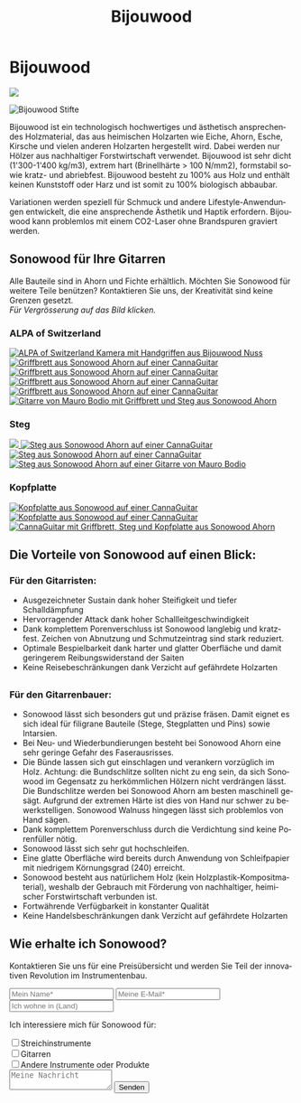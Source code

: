 ﻿---
lang: de
title: 'Bijouwood'
order: 4
---

<div class="full-width-kenburns">
<div class="wrap-bg-image">

# Bijouwood

![](/assets/images/arrow-d-white.svg)

</div>
<img srcset="/assets/images/bijouwood/Bijouwood_Titelbild2.jpg"
     src="/assets/images/bijouwood/Bijouwood_Titelbild2.jpg" alt="Bijouwood Stifte">
</div>

<div class="full-width-grey">
<div class="wrap -cols2">

Bijouwood ist ein technologisch hochwertiges und ästhetisch ansprechendes Holzmaterial, das aus heimischen Holzarten wie Eiche, Ahorn, Esche, Kirsche und vielen anderen Holzarten hergestellt wird. Dabei werden nur Hölzer aus nachhaltiger Forstwirtschaft verwendet. Bijouwood ist sehr dicht (1'300-1'400 kg/m3), extrem hart (Brinellhärte > 100 N/mm2), formstabil sowie kratz- und abriebfest. Bijouwood besteht zu 100% aus Holz und enthält keinen Kunststoff oder Harz und ist somit zu 100% biologisch abbaubar.

Variationen werden speziell für Schmuck und andere Lifestyle-Anwendungen entwickelt, die eine ansprechende Ästhetik und Haptik erfordern. Bijouwood kann problemlos mit einem CO2-Laser ohne Brandspuren graviert werden.

</div>
</div>

<div class="full-width">
<div class="wrap">

## Sonowood für Ihre Gitarren

Alle Bauteile sind in Ahorn und Fichte erhältlich. Möchten Sie Sonowood für weitere Teile benützen? Kontaktieren Sie uns, der Kreativität sind keine Grenzen gesetzt. <br/>
*Für Vergrösserung auf das Bild klicken.*

### ALPA of Switzerland

<div class="picturegallery">
      <a href="/assets/images/bijouwood/ALPA1.jpg">
          <img src="/assets/images/bijouwood/ALPA1.jpg" alt="ALPA of Switzerland Kamera mit Handgriffen aus Bijouwood Nuss">
      </a>
      <a href="/assets/images/guitars/sonowood_eguitar_fretboard1.jpg">
          <img src="/assets/images/guitars/sonowood_eguitar_fretboard1_thumb.jpg" alt="Griffbrett aus Sonowood Ahorn auf einer CannaGuitar">
      </a>
      <a href="/assets/images/guitars/sonowood_eguitar_fretboard2.jpg">
          <img src="/assets/images/guitars/sonowood_eguitar_fretboard2_thumb.jpg" alt="Griffbrett aus Sonowood Ahorn auf einer CannaGuitar">
      </a>
      <a href="/assets/images/guitars/sonowood_guitar_fretboard5.jpg">
          <img src="/assets/images/guitars/sonowood_guitar_fretboard5.jpg" alt="Griffbrett aus Sonowood Ahorn auf einer CannaGuitar">
      </a>
      <a href="/assets/images/guitars/sonowood_guitar_fretboard6.jpg">
          <img src="/assets/images/guitars/sonowood_guitar_fretboard6.jpg" alt="Griffbrett aus Sonowood Ahorn auf einer CannaGuitar">
      </a>
      <a href="/assets/images/guitars/sonowood_guitar_fretboard3.jpg">
          <img src="/assets/images/guitars/sonowood_guitar_fretboard3.jpg" alt="Gitarre von Mauro Bodio mit Griffbrett und Steg aus Sonowood Ahorn">
      </a>
</div>

### Steg

<div class="picturegallery">
      <a href="/assets/images/guitars/sonowood_guitar_bridge1.jpg">
          <img src="/assets/images/guitars/sonowood_guitar_bridge1_thumb.jpg"Steg aus Sonowood Ahorn auf einer CannaGuitar">
      </a>
      <a href="/assets/images/guitars/sonowood_guitar_bridge3.jpg">
          <img src="/assets/images/guitars/sonowood_guitar_bridge3_thumb.jpg" alt="Steg aus Sonowood Ahorn auf einer CannaGuitar">
      </a>
      <a href="/assets/images/guitars/sonowood_guitar_bridge4.jpg">
          <img src="/assets/images/guitars/sonowood_guitar_bridge4_thumb.jpg" alt="Steg aus Sonowood Ahorn auf einer CannaGuitar">
      </a>
      <a href="/assets/images/guitars/sonowood_guitar_bridge5.jpg">
          <img src="/assets/images/guitars/sonowood_guitar_bridge5_thumb.jpg" alt="Steg aus Sonowood Ahorn auf einer Gitarre von Mauro Bodio">
      </a>
</div>

### Kopfplatte

<div class="picturegallery">
      <a href="/assets/images/guitars/sonowood_guitar_headstock2.jpg">
          <img src="/assets/images/guitars/sonowood_guitar_headstock2_thumb.jpg" alt="Kopfplatte aus Sonowood auf einer CannaGuitar">
      </a>
      <a href="/assets/images/guitars/sonowood_guitar_headstock1.jpg">
          <img src="/assets/images/guitars/sonowood_guitar_headstock1_thumb.jpg" alt="Kopfplatte aus Sonowood auf einer CannaGuitar">
      </a>
      <a href="/assets/images/guitars/sonowood_eguitar_full1.jpg">
          <img src="/assets/images/guitars/sonowood_eguitar_full1_thumb.jpg" alt="CannaGuitar mit Griffbrett, Steg und Kopfplatte aus Sonowood Ahorn">
      </a>
</div>

</div>
</div>

<div class="full-width-red">
<div class="wrap -center">

## Die Vorteile von Sonowood auf einen Blick:

### Für den Gitarristen:

  - Ausgezeichneter Sustain dank hoher Steifigkeit und tiefer Schalldämpfung
  - Hervorragender Attack dank hoher Schallleitgeschwindigkeit
  - Dank komplettem Porenverschluss ist Sonowood langlebig und kratzfest. Zeichen von Abnutzung und Schmutzeintrag sind stark reduziert.
  - Optimale Bespielbarkeit dank harter und glatter Oberfläche und damit geringerem Reibungswiderstand der Saiten
  - Keine Reisebeschränkungen dank Verzicht auf gefährdete Holzarten


##

### Für den Gitarrenbauer:

  - Sonowood lässt sich besonders gut und präzise fräsen. Damit eignet es sich ideal für filigrane Bauteile (Stege, Stegplatten und Pins) sowie Intarsien.
  - Bei Neu- und Wiederbundierungen besteht bei Sonowood Ahorn eine sehr geringe Gefahr des Faserausrisses.
  - Die Bünde lassen sich gut einschlagen und verankern vorzüglich im Holz. Achtung: die Bundschlitze sollten nicht zu eng sein, da sich Sonowood im Gegensatz zu herkömmlichen Hölzern nicht verdrängen lässt. Die Bundschlitze werden bei Sonowood Ahorn am besten maschinell gesägt. Aufgrund der extremen  Härte ist dies von Hand nur schwer zu bewerkstelligen. Sonowood Walnuss hingegen lässt sich problemlos von Hand sägen.
  - Dank komplettem Porenverschluss durch die Verdichtung sind keine Porenfüller nötig.
  - Sonowood lässt sich sehr gut hochschleifen.
  - Eine glatte Oberfläche wird bereits durch Anwendung von Schleifpapier mit niedrigem Körnungsgrad (240) erreicht.
  - Sonowood besteht aus natürlichem Holz (kein Holzplastik-Kompositmaterial), weshalb der Gebrauch mit Förderung von nachhaltiger, heimischer Forstwirtschaft verbunden ist.
  - Fortwährende Verfügbarkeit in konstanter Qualität
  - Keine Handelsbeschränkungen dank Verzicht auf gefährdete Holzarten

</div>
</div>

<div class="full-width-grey">
<div class="wrap">

## Wie erhalte ich Sonowood?

Kontaktieren Sie uns für eine Preisübersicht und werden Sie Teil der innovativen Revolution im Instrumentenbau.

<script type="text/javascript">var submitted=false;</script>
<iframe name="hidden_iframe" id="hidden_iframe" style="display:none;" onload="if(submitted)  {window.location='';}"></iframe>

<form class="form" action="https://docs.google.com/forms/d/e/1FAIpQLScmllSAdsWOnOCcoBK-MsPOgC_icTCNbm0XAqzfv1LYG1xaHw/formResponse" target="hidden_iframe" onsubmit="return confirm('Thank you for your interest! We will get in touch as soon as possible')">
  <input type="text" name="entry.1998489538" class="input-line" placeholder="Mein Name*" required minlength="2">
  <input type="email" name="entry.913371209" class="input-line" placeholder="Meine E-Mail*" required minlength="3">
  <input type="text" name="entry.14292811" class="input-line" placeholder="Ich wohne in (Land)" required minlength="2">
  <p>Ich interessiere mich für Sonowood für:</p>
  <div class="checkbox-wrapper">
    <input type="checkbox" name="entry.812095084" id="instrument-strings" value="strings"><label class="checkbox-label" for="instrument-strings">Streichinstrumente</label>
  </div>
  <div class="checkbox-wrapper">
    <input type="checkbox" name="entry.812095084" id="instrument-guitar" value="guitar"><label class="checkbox-label" for="instrument-guitar">Gitarren</label>
  </div>
  <div class="checkbox-wrapper">
    <input type="checkbox" name="entry.812095084" id="instrument-other" value="other"><label class="checkbox-label" for="instrument-other">Andere Instrumente oder Produkte</label>
  </div>
  <textarea name="entry.1789398419" class="input-field" placeholder="Meine Nachricht"></textarea>
  <input type="hidden" name="entry.298481630" value="DE">
  <button type="submit" class="form-submit">Senden</button>
</form>

</div>
</div>

<script src="/assets/js/jquery.min.js"></script>
<script src="/assets/lightgallery/js/lightgallery.min.js"></script>
<script src="/assets/lightgallery/js/lg-zoom.min.js"></script>
<script src="/assets/lightgallery/js/lg-thumbnail.min.js"></script>
<script src="/assets/lightgallery/js/lg-share.min.js"></script>
<script type="text/javascript">
  $(".picturegallery").lightGallery({
      download: false,
      googlePlus: false,
    });
</script>
